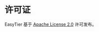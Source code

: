 # 许可证

EasyTier 基于 [Apache License 2.0](https://github.com/KKRainbow/EasyTier/blob/main/LICENSE) 许可发布。
